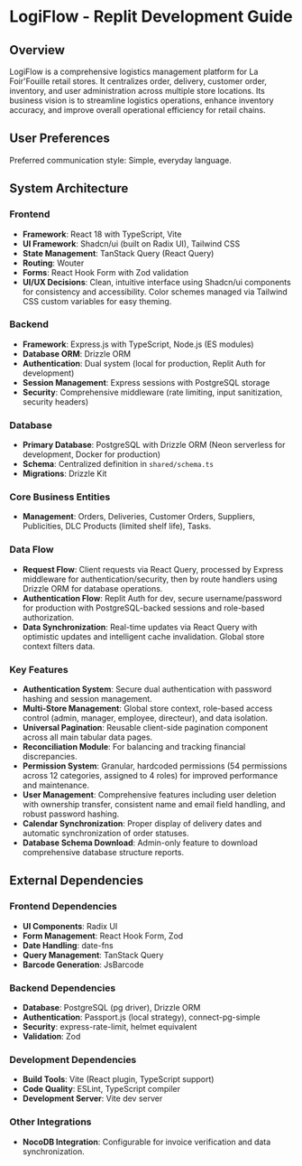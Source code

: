 # LogiFlow - Replit Development Guide

## Overview
LogiFlow is a comprehensive logistics management platform for La Foir'Fouille retail stores. It centralizes order, delivery, customer order, inventory, and user administration across multiple store locations. Its business vision is to streamline logistics operations, enhance inventory accuracy, and improve overall operational efficiency for retail chains.

## User Preferences
Preferred communication style: Simple, everyday language.

## System Architecture

### Frontend
- **Framework**: React 18 with TypeScript, Vite
- **UI Framework**: Shadcn/ui (built on Radix UI), Tailwind CSS
- **State Management**: TanStack Query (React Query)
- **Routing**: Wouter
- **Forms**: React Hook Form with Zod validation
- **UI/UX Decisions**: Clean, intuitive interface using Shadcn/ui components for consistency and accessibility. Color schemes managed via Tailwind CSS custom variables for easy theming.

### Backend
- **Framework**: Express.js with TypeScript, Node.js (ES modules)
- **Database ORM**: Drizzle ORM
- **Authentication**: Dual system (local for production, Replit Auth for development)
- **Session Management**: Express sessions with PostgreSQL storage
- **Security**: Comprehensive middleware (rate limiting, input sanitization, security headers)

### Database
- **Primary Database**: PostgreSQL with Drizzle ORM (Neon serverless for development, Docker for production)
- **Schema**: Centralized definition in `shared/schema.ts`
- **Migrations**: Drizzle Kit

### Core Business Entities
- **Management**: Orders, Deliveries, Customer Orders, Suppliers, Publicities, DLC Products (limited shelf life), Tasks.

### Data Flow
- **Request Flow**: Client requests via React Query, processed by Express middleware for authentication/security, then by route handlers using Drizzle ORM for database operations.
- **Authentication Flow**: Replit Auth for dev, secure username/password for production with PostgreSQL-backed sessions and role-based authorization.
- **Data Synchronization**: Real-time updates via React Query with optimistic updates and intelligent cache invalidation. Global store context filters data.

### Key Features
- **Authentication System**: Secure dual authentication with password hashing and session management.
- **Multi-Store Management**: Global store context, role-based access control (admin, manager, employee, directeur), and data isolation.
- **Universal Pagination**: Reusable client-side pagination component across all main tabular data pages.
- **Reconciliation Module**: For balancing and tracking financial discrepancies.
- **Permission System**: Granular, hardcoded permissions (54 permissions across 12 categories, assigned to 4 roles) for improved performance and maintenance.
- **User Management**: Comprehensive features including user deletion with ownership transfer, consistent name and email field handling, and robust password hashing.
- **Calendar Synchronization**: Proper display of delivery dates and automatic synchronization of order statuses.
- **Database Schema Download**: Admin-only feature to download comprehensive database structure reports.

## External Dependencies

### Frontend Dependencies
- **UI Components**: Radix UI
- **Form Management**: React Hook Form, Zod
- **Date Handling**: date-fns
- **Query Management**: TanStack Query
- **Barcode Generation**: JsBarcode

### Backend Dependencies
- **Database**: PostgreSQL (pg driver), Drizzle ORM
- **Authentication**: Passport.js (local strategy), connect-pg-simple
- **Security**: express-rate-limit, helmet equivalent
- **Validation**: Zod

### Development Dependencies
- **Build Tools**: Vite (React plugin, TypeScript support)
- **Code Quality**: ESLint, TypeScript compiler
- **Development Server**: Vite dev server

### Other Integrations
- **NocoDB Integration**: Configurable for invoice verification and data synchronization.